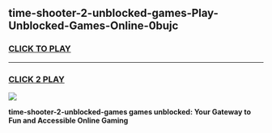 
## time-shooter-2-unblocked-games-Play-Unblocked-Games-Online-0bujc
<h3>
<a href="https://premium76.site?title=time-shooter-2-unblocked-games&ref=25A">CLICK TO PLAY</a></h3>
<hr>

<h3>
<a href="https://premium76.site?title=time-shooter-2-unblocked-games&ref=25A">CLICK 2 PLAY</a>
  
</h3>

<a href="https://premium76.site?title=time-shooter-2-unblocked-games&ref=25A"><img src="https://clearcache.store/games.png"></a>


**time-shooter-2-unblocked-games games unblocked: Your Gateway to Fun and Accessible Online Gaming**
